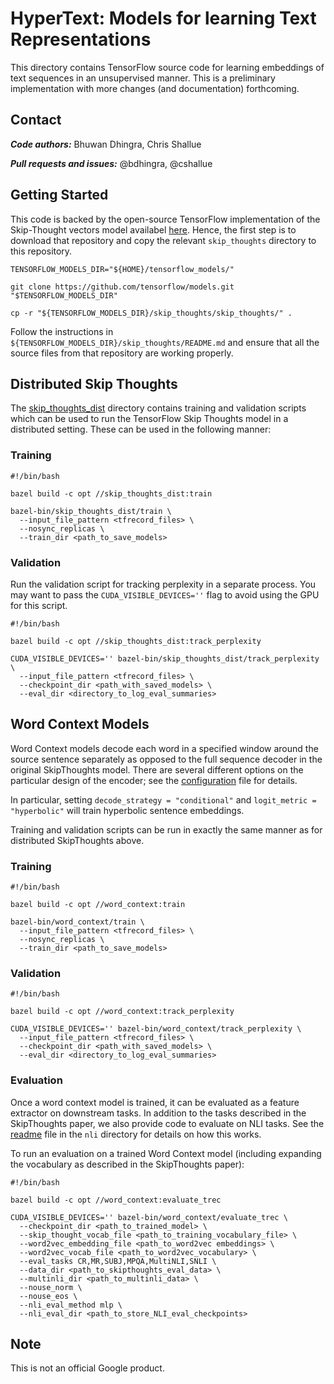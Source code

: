 # HyperText: Models for learning Text Representations

This directory contains TensorFlow source code for learning
embeddings of text sequences in an unsupervised manner. This is a preliminary
implementation with more changes (and documentation) forthcoming.

## Contact
***Code authors:*** Bhuwan Dhingra, Chris Shallue

***Pull requests and issues:*** @bdhingra, @cshallue

## Getting Started

This code is backed by the open-source TensorFlow implementation of the
Skip-Thought vectors model availabel
[here](https://github.com/tensorflow/models/tree/master/skip_thoughts). Hence,
the first step is to download that repository and copy the relevant
`skip_thoughts` directory to this repository.

```shell
TENSORFLOW_MODELS_DIR="${HOME}/tensorflow_models/"

git clone https://github.com/tensorflow/models.git "$TENSORFLOW_MODELS_DIR"

cp -r "${TENSORFLOW_MODELS_DIR}/skip_thoughts/skip_thoughts/" .
```

Follow the instructions in `${TENSORFLOW_MODELS_DIR}/skip_thoughts/README.md`
and ensure that all the source files from that repository are working properly.

## Distributed Skip Thoughts

The [skip_thoughts_dist](skip_thoughts_dist) directory contains training and
validation scripts which can be used to run the TensorFlow Skip Thoughts model
in a distributed setting. These can be used in the following manner:

### Training

```shell
#!/bin/bash

bazel build -c opt //skip_thoughts_dist:train

bazel-bin/skip_thoughts_dist/train \
  --input_file_pattern <tfrecord_files> \
  --nosync_replicas \
  --train_dir <path_to_save_models>
```

### Validation

Run the validation script for tracking perplexity in a separate process. You may
want to pass the `CUDA_VISIBLE_DEVICES=''` flag to avoid using the GPU for this
script.

```shell
#!/bin/bash

bazel build -c opt //skip_thoughts_dist:track_perplexity

CUDA_VISIBLE_DEVICES='' bazel-bin/skip_thoughts_dist/track_perplexity \
  --input_file_pattern <tfrecord_files> \
  --checkpoint_dir <path_with_saved_models> \
  --eval_dir <directory_to_log_eval_summaries>
```

## Word Context Models

Word Context models decode each word in a specified window around the source
sentence separately as opposed to the full sequence decoder in the original
SkipThoughts model. There are several different options on the particular design
of the encoder; see the [configuration](word_context/configuration.py) file for
details.

In particular, setting `decode_strategy = "conditional"` and `logit_metric =
"hyperbolic"` will train hyperbolic sentence embeddings.

Training and validation scripts can be run in exactly the same manner as for
distributed SkipThoughts above.

### Training

```shell
#!/bin/bash

bazel build -c opt //word_context:train

bazel-bin/word_context/train \
  --input_file_pattern <tfrecord_files> \
  --nosync_replicas \
  --train_dir <path_to_save_models>
```

### Validation

```shell
#!/bin/bash

bazel build -c opt //word_context:track_perplexity

CUDA_VISIBLE_DEVICES='' bazel-bin/word_context/track_perplexity \
  --input_file_pattern <tfrecord_files> \
  --checkpoint_dir <path_with_saved_models> \
  --eval_dir <directory_to_log_eval_summaries>
```

### Evaluation

Once a word context model is trained, it can be evaluated as a feature extractor
on downstream tasks. In addition to the tasks described in the SkipThoughts
paper, we also provide code to evaluate on NLI tasks. See the
[readme](nli/README.md) file in the `nli` directory for details on how this
works.

To run an evaluation on a trained Word Context model (including expanding the
vocabulary as described in the SkipThoughts paper):

```shell
#!/bin/bash

bazel build -c opt //word_context:evaluate_trec

CUDA_VISIBLE_DEVICES='' bazel-bin/word_context/evaluate_trec \
  --checkpoint_dir <path_to_trained_model> \
  --skip_thought_vocab_file <path_to_training_vocabulary_file> \
  --word2vec_embedding_file <path_to_word2vec embeddings> \
  --word2vec_vocab_file <path_to_word2vec_vocabulary> \
  --eval_tasks CR,MR,SUBJ,MPQA,MultiNLI,SNLI \
  --data_dir <path_to_skipthoughts_eval_data> \
  --multinli_dir <path_to_multinli_data> \
  --nouse_norm \
  --nouse_eos \
  --nli_eval_method mlp \
  --nli_eval_dir <path_to_store_NLI_eval_checkpoints>
```

## Note

This is not an official Google product.
